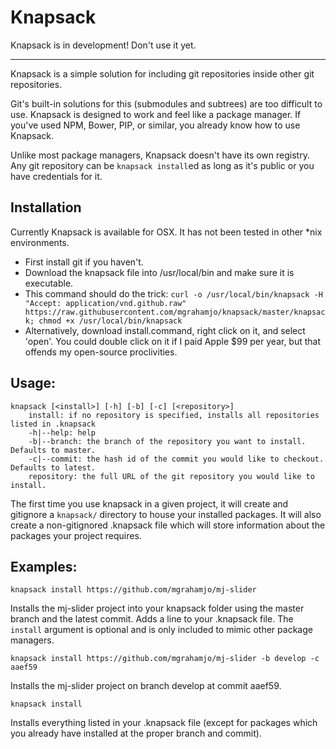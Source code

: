 # Knapsack

Knapsack is in development! Don't use it yet.

-----------------------------------

Knapsack is a simple solution for including git repositories inside other git repositories. 

Git's built-in solutions for this (submodules and subtrees) are too difficult to use. Knapsack is designed to work and feel like a package manager. If you've used NPM, Bower, PIP, or similar, you already know how to use Knapsack.

Unlike most package managers, Knapsack doesn't have its own registry. Any git repository can be `knapsack install`ed as long as it's public or you have credentials for it.

## Installation

Currently Knapsack is available for OSX. It has not been tested in other *nix environments.

- First install git if you haven't.
- Download the knapsack file into /usr/local/bin and make sure it is executable. 
- This command should do the trick: `curl -o /usr/local/bin/knapsack -H "Accept: application/vnd.github.raw" https://raw.githubusercontent.com/mgrahamjo/knapsack/master/knapsack; chmod +x /usr/local/bin/knapsack`
- Alternatively, download install.command, right click on it, and select 'open'. You could double click on it if I paid Apple $99 per year, but that offends my open-source proclivities.

## Usage:

```
knapsack [<install>] [-h] [-b] [-c] [<repository>]
    install: if no repository is specified, installs all repositories listed in .knapsack
    -h|--help: help
    -b|--branch: the branch of the repository you want to install. Defaults to master.
    -c|--commit: the hash id of the commit you would like to checkout. Defaults to latest.
    repository: the full URL of the git repository you would like to install.
```

The first time you use knapsack in a given project, it will create and gitignore a `knapsack/` directory to house your installed packages. It will also create a non-gitignored .knapsack file which will store information about the packages your project requires.

## Examples:

`knapsack install https://github.com/mgrahamjo/mj-slider`

Installs the mj-slider project into your knapsack folder using the master branch and the latest commit. Adds a line to your .knapsack file. The `install` argument is optional and is only included to mimic other package managers.

`knapsack install https://github.com/mgrahamjo/mj-slider -b develop -c aaef59`

Installs the mj-slider project on branch develop at commit aaef59.

`knapsack install`

Installs everything listed in your .knapsack file (except for packages which you already have installed at the proper branch and commit).